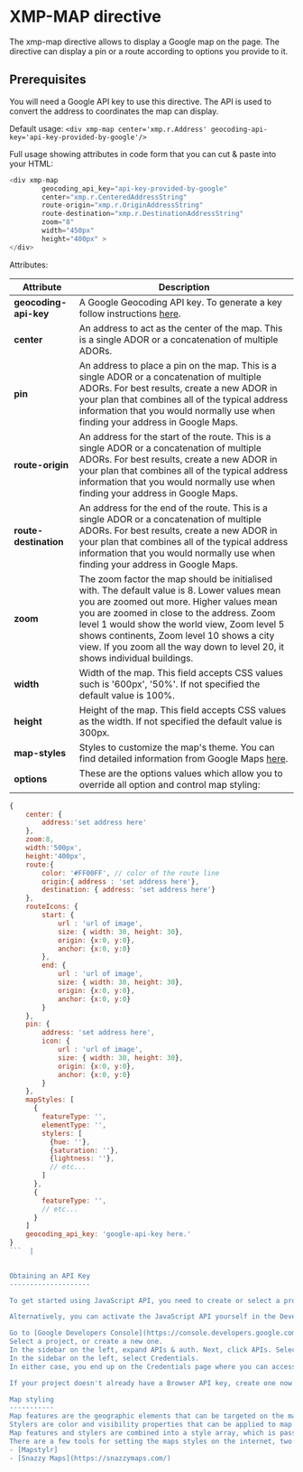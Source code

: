 XMP-MAP directive
=================
The xmp-map directive allows to display a Google map on the page. 
The directive can display a pin or a route according to options you provide to it.

Prerequisites
-------------
You will need a Google API key to use this directive. The API is used to convert the address to coordinates the map can display.

Default usage:
    `<div xmp-map center='xmp.r.Address' geocoding-api-key='api-key-provided-by-google'/>`

Full usage showing attributes in code form that you can cut & paste into your HTML:
```javascript
<div xmp-map 
		geocoding_api_key="api-key-provided-by-google"
        center="xmp.r.CenteredAddressString"
        route-origin="xmp.r.OriginAddressString"
        route-destination="xmp.r.DestinationAddressString"
        zoom="8"
        width="450px"
        height="400px" >
</div>
```

Attributes:

| **Attribute** | **Description** |
| ------------- | ------------- |
| **geocoding-api-key** | A Google Geocoding API key.  To generate a key follow instructions [here](https://developers.google.com/maps/documentation/javascript/tutorial). |
| **center** | An address to act as the center of the map. This is a single ADOR or a concatenation of multiple ADORs. |
| **pin** | An address to place a pin on the map. This is a single ADOR or a concatenation of multiple ADORs. For best results, create a new ADOR in your plan that combines all of the typical address information that you would normally use when finding your address in Google Maps. |
| **route-origin** | An address for the start of the route. This is a single ADOR or a concatenation of multiple ADORs. For best results, create a new ADOR in your plan that combines all of the typical address information that you would normally use when finding your address in Google Maps. |
| **route-destination** | An address for the end of the route. This is a single ADOR or a concatenation of multiple ADORs. For best results, create a new ADOR in your plan that combines all of the typical address information that you would normally use when finding your address in Google Maps. |
| **zoom** | The zoom factor the map should be initialised with. The default value is 8. Lower values mean you are zoomed out more. Higher values mean you are zoomed in close to the address. Zoom level 1 would show the world view, Zoom level 5 shows continents, Zoom level 10 shows a city view. If you zoom all the way down to level 20, it shows individual buildings. |
| **width** | Width of the map. This field accepts CSS values such is '600px', '50%'. If not specified the default value is 100%. |
| **height** | Height of the map. This field accepts CSS values as the width. If not specified the default value is 300px. |
| **map-styles** | Styles to customize the map's theme. You can find detailed information from Google Maps [here](https://developers.google.com/maps/documentation/javascript/styling?hl=en). |
| **options** | These are the options values which allow you to override all option and control map styling:

```javascript
{
	center: {
		address:'set address here'
	},
	zoom:8,
	width:'500px',
	height:'400px',
	route:{
		color: '#FF00FF', // color of the route line
		origin:{ address : 'set address here'},
		destination: { address: 'set address here'}
	},
	routeIcons: {
		start: {
			url : 'url of image',
			size: { width: 30, height: 30},
			origin: {x:0, y:0},
			anchor: {x:0, y:0}
		},
		end: {
			url : 'url of image',
			size: { width: 30, height: 30},
			origin: {x:0, y:0},
			anchor: {x:0, y:0}
		}
	},
	pin: {
		address: 'set address here',
		icon: {
			url : 'url of image',
			size: { width: 30, height: 30},
			origin: {x:0, y:0},
			anchor: {x:0, y:0}
		}
	},
	mapStyles: [
      {
        featureType: '',
        elementType: '',
        stylers: [
          {hue: ''},
          {saturation: ''},
          {lightness: ''},
          // etc...
        ]
      },
      {
        featureType: '',
        // etc...
      }
    ]
	geocoding_api_key: 'google-api-key here.'
}
```  |

 
Obtaining an API Key
--------------------

To get started using JavaScript API, you need to create or select a project in the Google Developers Console and enable the API. Click this [link](https://console.developers.google.com/flows/enableapi?apiid=maps_backend&keyType=CLIENT_SIDE&reusekey=true), which guides you through the process and activates the JavaScript API automatically.

Alternatively, you can activate the JavaScript API yourself in the Developers Console by doing the following:

Go to [Google Developers Console](https://console.developers.google.com/project).
Select a project, or create a new one.
In the sidebar on the left, expand APIs & auth. Next, click APIs. Select the Enabled APIs link in the API section to see a list of all your enabled APIs. Make sure that the Google Maps JavaScript API is on the list of enabled APIs. If you have not enabled it, select the API from the list of APIs, then select the Enable API button for the API.
In the sidebar on the left, select Credentials.
In either case, you end up on the Credentials page where you can access your project's credentials.

If your project doesn't already have a Browser API key, create one now by selecting Add credentials > API key > Browser key.

Map styling
-----------
Map features are the geographic elements that can be targeted on the map. These include roads, parks, bodies of water, and more, as well as their labels.
Stylers are color and visibility properties that can be applied to map features. They define the display color through a combination of hue, color, and lightness/gamma values.
Map features and stylers are combined into a style array, which is passed to the default map's MapOptions object
There are a few tools for setting the maps styles on the internet, two examples
- [Mapstylr]
- [Snazzy Maps](https://snazzymaps.com/)

